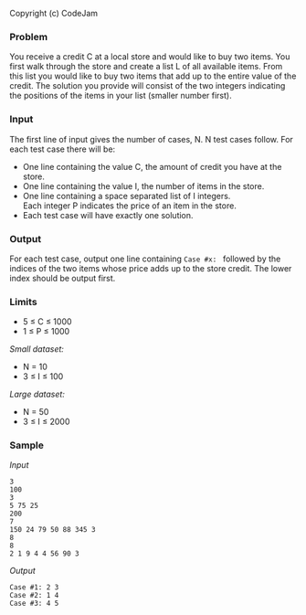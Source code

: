 Copyright (c) CodeJam

### Problem

You receive a credit C at a local store and would like to buy two items. You
first walk through the store and create a list L of all available items. From
this list you would like to buy two items that add up to the entire value of
the credit. The solution you provide will consist of the two integers
indicating the positions of the items in your list (smaller number first).

### Input

The first line of input gives the number of cases, N. N test cases follow. For
each test case there will be:

- One line containing the value C, the amount of credit you have at the store.  
- One line containing the value I, the number of items in the store.  
- One line containing a space separated list of I integers.  
  Each integer P indicates the price of an item in the store.  
- Each test case will have exactly one solution.

### Output

For each test case, output one line containing `Case #x: ` followed by the
indices of the two items whose price adds up to the store credit. The lower
index should be output first.

### Limits

- 5 ≤ C ≤ 1000
- 1 ≤ P ≤ 1000

*Small dataset:*

- N = 10
- 3 ≤ I ≤ 100

*Large dataset:*

- N = 50
- 3 ≤ I ≤ 2000

### Sample

*Input*

```
3
100
3
5 75 25
200
7
150 24 79 50 88 345 3
8
8
2 1 9 4 4 56 90 3
```

*Output*
 
```
Case #1: 2 3
Case #2: 1 4
Case #3: 4 5
```
